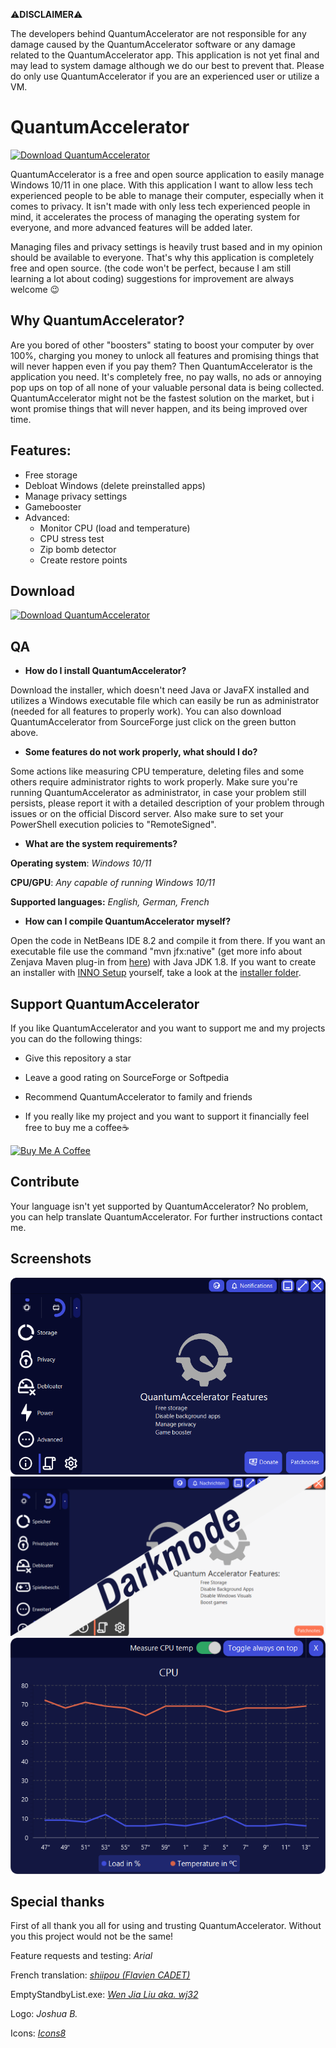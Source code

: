  ⚠**DISCLAIMER**⚠

The developers behind QuantumAccelerator are not responsible for any damage caused by the QuantumAccelerator software or any damage related to the QuantumAccelerator app. 
This application is not yet final and may lead to system damage although we do our best to prevent that. Please do only use QuantumAccelerator if you are an experienced user or utilize a VM.

# QuantumAccelerator

[![Download QuantumAccelerator](https://img.shields.io/sourceforge/dt/quantumaccelerator.svg)](https://sourceforge.net/projects/quantumaccelerator/files/latest/download)

QuantumAccelerator is a free and open source application to easily manage Windows 10/11 in one place.
With this application I want to allow less tech experienced people to be able to manage their computer, especially when it comes to privacy. It isn't made with only less tech experienced people in mind, it accelerates the process of managing the operating system for everyone, and more advanced features will be added later.

Managing files and privacy settings is heavily trust based and in my opinion should be available to everyone. That's why this application is completely free and open source. (the code won't be perfect, because I am still learning a lot about coding) suggestions for improvement are always welcome 😉

## Why QuantumAccelerator?
Are you bored of other "boosters" stating to boost your computer by over 100%, charging you money to unlock all features and promising things that will never happen even if you pay them? Then QuantumAccelerator is the application you need. It's completely free, no pay walls, no ads or annoying pop ups on top of all none of your valuable personal data is being collected. QuantumAccelerator might not be the fastest solution on the market, but i wont promise things that will never happen, and its being improved over time.

## Features:
   * Free storage
   * Debloat Windows (delete preinstalled apps)
   * Manage privacy settings
   * Gamebooster
   * Advanced:
     * Monitor CPU (load and temperature)
     * CPU stress test
     * Zip bomb detector
     * Create restore points

## Download

[![Download QuantumAccelerator](https://a.fsdn.com/con/app/sf-download-button)](https://sourceforge.net/projects/quantumaccelerator/files/latest/download)

## QA

 * **How do I install QuantumAccelerator?**

Download the installer, which doesn't need Java or JavaFX installed and utilizes a Windows executable file which can easily be run as administrator (needed for all features to properly work). You can also download QuantumAccelerator from SourceForge just click on the green button above.


* **Some features do not work properly, what should I do?**

Some actions like measuring CPU temperature, deleting files and some others require administrator rights to work properly. Make sure you're running QuantumAccelerator as administrator, in case your problem still persists, please report it with a detailed description of your problem through issues or on the official Discord server. Also make sure to set your PowerShell execution policies to "RemoteSigned".

* **What are the system requirements?**

**Operating system**: *Windows 10/11*

**CPU/GPU**: *Any capable of running Windows 10/11*

**Supported languages:** *English, German, French*

* **How can I compile QuantumAccelerator myself?**

Open the code in NetBeans IDE 8.2 and compile it from there. If you want an executable file use the command "mvn jfx:native" (get more info about Zenjava Maven plug-in from <a href="https://github.com/javafx-maven-plugin/javafx-maven-plugin" URL>here</a>) with Java JDK 1.8. If you want to create an installer with <a href="https://github.com/jrsoftware/issrc" URL>INNO Setup</a> yourself, take a look at the <a href="https://github.com/JannisJost/QuantumAccelerator/tree/master/installer" URL>installer folder</a>.

## Support QuantumAccelerator

If you like QuantumAccelerator and you want to support me and my projects you can do the following things:

* Give this repository a star

* Leave a good rating on SourceForge or Softpedia

* Recommend QuantumAccelerator to family and friends

* If you really like my project and you want to support it financially feel free to buy me a coffee☕


<a href="https://www.buymeacoffee.com/JannisJost" target="_blank"><img src="https://cdn.buymeacoffee.com/buttons/default-blue.png" alt="Buy Me A Coffee" height="41" width="174"></a>

## Contribute

Your language isn't yet supported by QuantumAccelerator? No problem, you can help translate QuantumAccelerator. For further instructions contact me.

## Screenshots

![Mainscreen](https://github.com/JannisJost/QuantumAccelerator/blob/master/screenshots/Homescreen.png "Homescreen")
![Darkmode](https://github.com/JannisJost/QuantumAccelerator/blob/master/screenshots/Darkmode.png "Darkmode")
![System monitor](https://github.com/JannisJost/QuantumAccelerator/blob/master/screenshots/SystemMonitor.png "System monitor")


## Special thanks

First of all thank you all for using and trusting QuantumAccelerator. Without you this project would not be the same!

Feature requests and testing:              *Arial*

French translation:                        <a href="https://github.com/shiipou" URL> *shiipou (Flavien CADET)* </a> <!-- link to shiipou's github -->

EmptyStandbyList.exe:                      <a href="https://github.com/wj32" URL> *Wen Jia Liu aka. wj32* </a> <!-- link to wj32's github -->

Logo:                                       *Joshua B.*

Icons:                                     <a href="https://icons8.com/" URL> *Icons8* </a>
